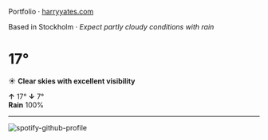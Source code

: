 Portfolio · [harryyates.com](https://harryyates.com)

<!-- WEATHER_START -->
Based in Stockholm · *Expect partly cloudy conditions with rain*

# 17°
☀️ **Clear skies with excellent visibility**

**↑** 17° **↓** 7°  
**Rain** 100%

---
<!-- WEATHER_END -->

<p align="left">
  <a>
    <img src="https://spotify-github-profile.kittinanx.com/api/view?uid=bigbello&cover_image=true&theme=natemoo-re&show_offline=true&background_color=121212&interchange=false&bar_color=53b14f&bar_color_cover=false" alt="spotify-github-profile">
  </a>
</p>